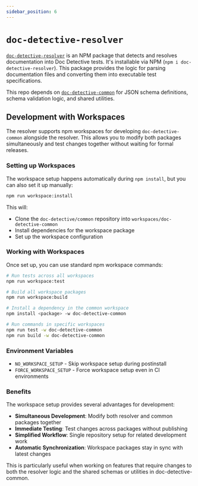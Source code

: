 ```yaml
---
sidebar_position: 6
---
```


# `doc-detective-resolver`

[`doc-detective-resolver`](https://github.com/doc-detective/doc-detective-resolver) is an NPM package that detects and resolves documentation into Doc Detective tests. It's installable via NPM (`npm i doc-detective-resolver`). This package provides the logic for parsing documentation files and converting them into executable test specifications.

This repo depends on [`doc-detective-common`](doc-detective-common) for JSON schema definitions, schema validation logic, and shared utilities.

## Development with Workspaces

The resolver supports npm workspaces for developing `doc-detective-common` alongside the resolver. This allows you to modify both packages simultaneously and test changes together without waiting for formal releases.

### Setting up Workspaces

The workspace setup happens automatically during `npm install`, but you can also set it up manually:

```bash
npm run workspace:install
```

This will:
- Clone the `doc-detective/common` repository into `workspaces/doc-detective-common`
- Install dependencies for the workspace package
- Set up the workspace configuration

### Working with Workspaces

Once set up, you can use standard npm workspace commands:

```bash
# Run tests across all workspaces
npm run workspace:test

# Build all workspace packages
npm run workspace:build

# Install a dependency in the common workspace
npm install <package> -w doc-detective-common

# Run commands in specific workspaces
npm run test -w doc-detective-common
npm run build -w doc-detective-common
```

### Environment Variables

- `NO_WORKSPACE_SETUP` - Skip workspace setup during postinstall
- `FORCE_WORKSPACE_SETUP` - Force workspace setup even in CI environments

### Benefits

The workspace setup provides several advantages for development:

- **Simultaneous Development**: Modify both resolver and common packages together
- **Immediate Testing**: Test changes across packages without publishing
- **Simplified Workflow**: Single repository setup for related development work
- **Automatic Synchronization**: Workspace packages stay in sync with latest changes

This is particularly useful when working on features that require changes to both the resolver logic and the shared schemas or utilities in doc-detective-common.